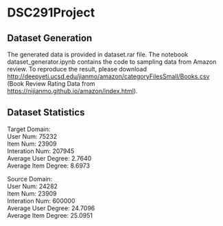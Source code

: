 # DSC291Project

## Dataset Generation
The generated data is provided in dataset.rar file. The notebook dataset_generator.ipynb contains the code to sampling data from Amazon review. To reproduce the result, please download http://deepyeti.ucsd.edu/jianmo/amazon/categoryFilesSmall/Books.csv (Book Review Rating Data from https://nijianmo.github.io/amazon/index.html).

## Dataset Statistics
Target Domain:  
User Num: 75232  
Item Num: 23909  
Interation Num: 207945  
Average User Degree: 2.7640  
Average Item Degree: 8.6973  
  
Source Domain:  
User Num: 24282  
Item Num: 23909  
Interation Num: 600000  
Average User Degree: 24.7096  
Average Item Degree: 25.0951  
